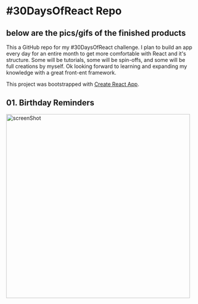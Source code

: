 # #30DaysOfReact Repo

## below are the pics/gifs of the finished products

This a GitHub repo for my #30DaysOfReact challenge. I plan to build an app every day for an entire month to get more comfortable with React and it's structure. Some will be tutorials, some will be spin-offs, and some will be full creations by myself. Ok looking forward to learning and expanding my knowledge with a great front-ent framework. 

This project was bootstrapped with [Create React App](https://github.com/facebook/create-react-app).

## 01. Birthday Reminders

<img width="494" alt="screenShot" src="https://user-images.githubusercontent.com/57625094/162567631-04445e36-7d4a-4f32-829d-910e6c8ac0ff.png">
